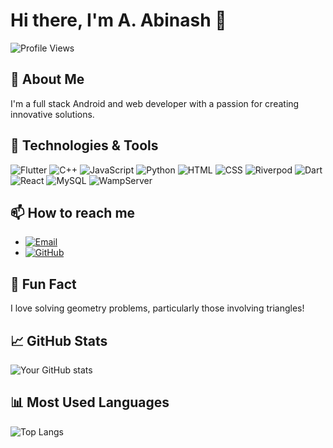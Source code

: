 # Hi there, I'm A. Abinash 👋

![Profile Views](https://komarev.com/ghpvc/?username=Abi27052000&color=blue)

## 🚀 About Me
I'm a full stack Android and web developer with a passion for creating innovative solutions.

## 🔧 Technologies & Tools
<p align="left">
  <img src="https://img.shields.io/badge/Flutter-02569B?style=for-the-badge&logo=flutter&logoColor=white" alt="Flutter" />
  <img src="https://img.shields.io/badge/C%2B%2B-00599C?style=for-the-badge&logo=c%2B%2B&logoColor=white" alt="C++" />
  <img src="https://img.shields.io/badge/Javascript-F7DF1E?style=for-the-badge&logo=javascript&logoColor=black" alt="JavaScript" />
  <img src="https://img.shields.io/badge/Python-3776AB?style=for-the-badge&logo=python&logoColor=white" alt="Python" />
  <img src="https://img.shields.io/badge/HTML-E34F26?style=for-the-badge&logo=html5&logoColor=white" alt="HTML" />
  <img src="https://img.shields.io/badge/CSS-1572B6?style=for-the-badge&logo=css3&logoColor=white" alt="CSS" />
  <img src="https://img.shields.io/badge/Riverpod-01579B?style=for-the-badge&logo=flutter&logoColor=white" alt="Riverpod" />
  <img src="https://img.shields.io/badge/Dart-0175C2?style=for-the-badge&logo=dart&logoColor=white" alt="Dart" />
  <img src="https://img.shields.io/badge/React-61DAFB?style=for-the-badge&logo=react&logoColor=black" alt="React" />
  <img src="https://img.shields.io/badge/MySQL-4479A1?style=for-the-badge&logo=mysql&logoColor=white" alt="MySQL" />
  <img src="https://img.shields.io/badge/WampServer-FF3399?style=for-the-badge&logo=windows&logoColor=white" alt="WampServer" />
</p>

## 📫 How to reach me

- [![Email](https://img.shields.io/badge/Email-D14836?style=for-the-badge&logo=gmail&logoColor=white)](mailto:allesabinash1@gmail.com)
- [![GitHub](https://img.shields.io/badge/GitHub-181717?style=for-the-badge&logo=github&logoColor=white)](https://github.com/Abi27052000)

## 🌟 Fun Fact
I love solving geometry problems, particularly those involving triangles!

## 📈 GitHub Stats
![Your GitHub stats](https://github-readme-stats.vercel.app/api?username=Abi27052000&show_icons=true&theme=radical)

## 📊 Most Used Languages
![Top Langs](https://github-readme-stats.vercel.app/api/top-langs/?username=Abi27052000&layout=compact&theme=radical)
